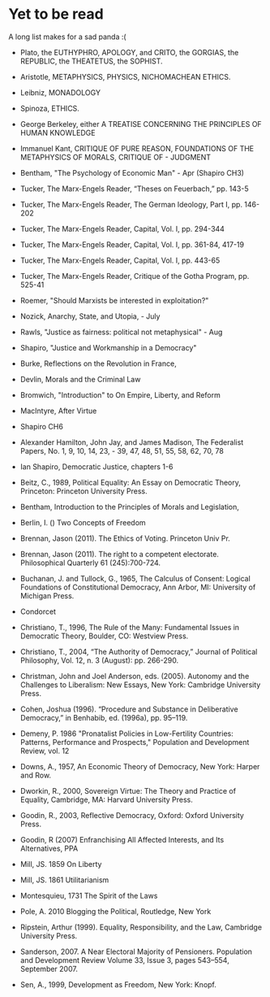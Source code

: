 # Yet to be read

A long list makes for a sad panda :(

  - Plato, the EUTHYPHRO, APOLOGY, and CRITO, the GORGIAS, the REPUBLIC, the THEATETUS, the SOPHIST. 
  
  - Aristotle, METAPHYSICS, PHYSICS, NICHOMACHEAN ETHICS. 

  - Leibniz, MONADOLOGY

  - Spinoza, ETHICS.

  - George Berkeley, either A TREATISE CONCERNING THE PRINCIPLES OF HUMAN KNOWLEDGE


  - Immanuel Kant, CRITIQUE OF PURE REASON, FOUNDATIONS OF THE METAPHYSICS OF MORALS, CRITIQUE OF - JUDGMENT


  - Bentham, "The Psychology of Economic Man" - Apr (Shapiro CH3)

  - Tucker, The Marx-Engels Reader, “Theses on Feuerbach,” pp. 143-5

  - Tucker, The Marx-Engels Reader, The German Ideology, Part I, pp. 146-202

  - Tucker, The Marx-Engels Reader, Capital, Vol. I, pp. 294-344

  - Tucker, The Marx-Engels Reader, Capital, Vol. I, pp. 361-84, 417-19

  - Tucker, The Marx-Engels Reader, Capital, Vol. I, pp. 443-65

  - Tucker, The Marx-Engels Reader, Critique of the Gotha Program, pp. 525-41

  - Roemer, "Should Marxists be interested in exploitation?"

  - Nozick, Anarchy, State, and Utopia, - July

  - Rawls, "Justice as fairness: political not metaphysical" - Aug

  - Shapiro, "Justice and Workmanship in a Democracy"

  - Burke, Reflections on the Revolution in France,

  - Devlin, Morals and the Criminal Law

  - Bromwich, "Introduction" to On Empire, Liberty, and Reform

  - MacIntyre, After Virtue

  - Shapiro CH6

  - Alexander Hamilton, John Jay, and James Madison, The Federalist Papers, No. 1, 9, 10, 14, 23, - 39, 47, 48, 51, 55, 58, 62, 70, 78

  - Ian Shapiro, Democratic Justice, chapters 1-6

  - Beitz, C., 1989, Political Equality: An Essay on Democratic Theory, Princeton: Princeton University Press.

  - Bentham, Introduction to the Principles of Morals and Legislation,

  - Berlin, I. () Two Concepts of Freedom

  - Brennan, Jason (2011). The Ethics of Voting. Princeton Univ Pr.

  - Brennan, Jason (2011). The right to a competent electorate. Philosophical Quarterly 61 (245):700-724.

  - Buchanan, J. and Tullock, G., 1965, The Calculus of Consent: Logical Foundations of Constitutional Democracy, Ann Arbor, MI: University of Michigan Press.

  - Condorcet

  - Christiano, T., 1996, The Rule of the Many: Fundamental Issues in Democratic Theory, Boulder, CO: Westview Press.

  - Christiano, T., 2004, “The Authority of Democracy,” Journal of Political Philosophy, Vol. 12, n. 3 (August): pp. 266-290.

  - Christman, John and Joel Anderson, eds. (2005). Autonomy and the Challenges to Liberalism: New Essays, New York: Cambridge University Press.

  - Cohen, Joshua (1996). “Procedure and Substance in Deliberative Democracy,” in Benhabib, ed. (1996a), pp. 95–119.

  - Demeny, P. 1986 "Pronatalist Policies in Low-Fertility Countries: Patterns, Performance and Prospects," Population and Development Review, vol. 12

  - Downs, A., 1957, An Economic Theory of Democracy, New York: Harper and Row.

  - Dworkin, R., 2000, Sovereign Virtue: The Theory and Practice of Equality, Cambridge, MA: Harvard University Press.

  - Goodin, R., 2003, Reflective Democracy, Oxford: Oxford University Press.

  - Goodin, R (2007) Enfranchising All Affected Interests, and Its Alternatives, PPA

  - Mill, JS. 1859 On Liberty

  - Mill, JS. 1861 Utilitarianism

  - Montesquieu, 1731 The Spirit of the Laws

  - Pole, A. 2010 Blogging the Political, Routledge, New York


  - Ripstein, Arthur (1999). Equality, Responsibility, and the Law, Cambridge University Press.

  - Sanderson, 2007. A Near Electoral Majority of Pensioners. Population and Development Review Volume 33, Issue 3, pages 543–554, September 2007.

  - Sen, A., 1999, Development as Freedom, New York: Knopf.



